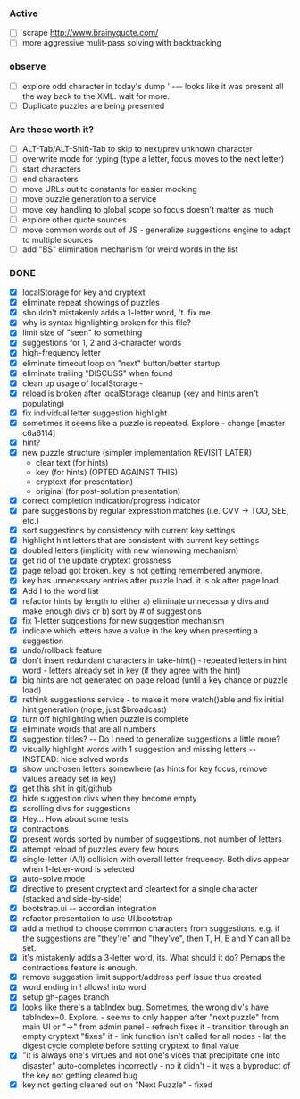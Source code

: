 
### Active
- [ ] scrape http://www.brainyquote.com/
- [ ] more aggressive mulit-pass solving with backtracking

### observe
- [ ] explore odd character in today's dump ' --- looks like it was present all the way back to the XML.  wait for more.
- [ ] Duplicate puzzles are being presented

### Are these worth it?
- [ ] ALT-Tab/ALT-Shift-Tab to skip to next/prev unknown character
- [ ] overwrite mode for typing (type a letter, focus moves to the next letter)
- [ ] start characters
- [ ] end characters
- [ ] move URLs out to constants for easier mocking
- [ ] move puzzle generation to a service
- [ ] move key handling to global scope so focus doesn't matter as much
- [ ] explore other quote sources
- [ ] move common words out of JS - generalize suggestions engine to adapt to multiple sources
- [ ] add "BS" elimination mechanism for weird words in the list

### DONE
- [x] localStorage for key and cryptext
- [x] eliminate repeat showings of puzzles
- [x] shouldn't mistakenly adds a 1-letter word, 't.  fix me.
- [x] why is syntax highlighting broken for this file?
- [x] limit size of "seen" to something 
- [x] suggestions for 1, 2 and 3-character words
- [x] high-frequency letter
- [x] eliminate timeout loop on "next" button/better startup
- [x] eliminate trailing "DISCUSS" when found
- [x] clean up usage of localStorage - 
- [x] reload is broken after localStorage cleanup (key and hints aren't populating)
- [x] fix individual letter suggestion highlight
- [x] sometimes it seems like a puzzle is repeated.  Explore - change [master c6a6114]
- [X] hint?
- [X] new puzzle structure (simpler implementation REVISIT LATER) 
    - clear text (for hints)
    - key (for hints) (OPTED AGAINST THIS)
    - cryptext (for presentation)
    - original (for post-solution presentation)
- [x] correct completion indication/progress indicator
- [x] pare suggestions by regular expresstion matches (i.e. CVV -> TOO, SEE, etc.)
- [x] sort suggestions by consistency with current key settings
- [x] highlight hint letters that are consistent with current key settings
- [x] doubled letters (implicity with new winnowing mechanism)
- [x] get rid of the update cryptext grossness
- [x] page reload got broken.  key is not getting remembered anymore.
- [x] key has unnecessary entries after puzzle load.  it is ok after page load.
- [x] Add I to the word list
- [x] refactor hints by length to either a) eliminate unnecessary divs and make enough divs or b) sort by # of suggestions
- [x] fix 1-letter suggestions for new suggestion mechanism
- [x] indicate which letters have a value in the key when presenting a suggestion
- [x] undo/rollback feature
- [x] don't insert redundant characters in take-hint() 
      - repeated letters in hint word
      - letters already set in key (if they agree with the hint)
- [x] big hints are not generated on page reload (until a key change or puzzle load)
- [x] rethink suggestions service - to make it more watch()able and fix initial hint generation (nope, just $broadcast)
- [x] turn off highlighting when puzzle is complete
- [x] eliminate words that are all numbers
- [x] suggestion titles? -- Do I need to generalize suggestions a little more?
- [x] visually highlight words with 1 suggestion and missing letters -- INSTEAD: hide solved words
- [x] show unchosen letters somewhere (as hints for key focus, remove values already set in key)
- [x] get this shit in git/github
- [x] hide suggestion divs when they become empty
- [x] scrolling divs for suggestions
- [x] Hey... How about some tests
- [x] contractions
- [x] present words sorted by number of suggestions, not number of letters
- [x] attempt reload of puzzles every few hours
- [x] single-letter (A/I) collision with overall letter frequency.  Both divs appear when 1-letter-word is selected
- [x] auto-solve mode
- [x] directive to present cryptext and cleartext for a single character (stacked and side-by-side)
- [x] bootstrap.ui -- accordian integration
- [x] refactor presentation to use UI.bootstrap
- [x] add a method to choose common characters from suggestions.  e.g. if the suggestions are "they're" and "they've", then T, H, E and Y can all be set.
- [x] it's mistakenly adds a 3-letter word, its.  What should it do? Perhaps the contractions feature is enough.
- [x] remove suggestion limit support/address perf issue thus created
- [x] word ending in ! allows! into word
- [x] setup gh-pages branch
- [x] looks like there's a tabIndex bug.  Sometimes, the wrong div's have tabIndex=0. Explore.
      - seems to only happen after "next puzzle" from main UI or "->" from admin panel
      - refresh fixes it
      - transition through an empty cryptext "fixes" it
      - link function isn't called for all nodes
      - lat the digest cycle complete before setting cryptext to final value
- [x] "it is always one's virtues and not one's vices that precipitate one into disaster" auto-completes incorrectly - no it didn't - it was a byproduct of the key not getting cleared bug
- [x] key not getting cleared out on "Next Puzzle" - fixed
